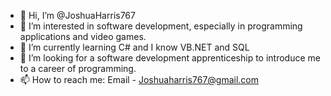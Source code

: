 - 👋 Hi, I’m @JoshuaHarris767
- 👀 I’m interested in software development, especially in programming applications and video games.
- 🌱 I’m currently learning C# and I know VB.NET and SQL
- 💞️ I’m looking for a software development apprenticeship to introduce me to a career of programming.
- 📫 How to reach me: Email - Joshuaharris767@gmail.com

<!---
JoshuaHarris767/JoshuaHarris767 is a ✨ special ✨ repository because its `README.md` (this file) appears on your GitHub profile.
You can click the Preview link to take a look at your changes.
--->
